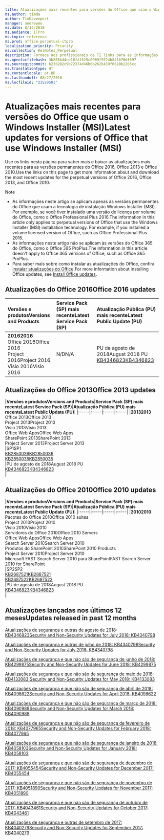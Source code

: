 ```yaml
---
title: Atualizações mais recentes para versões do Office que usam o Windows Installer (MSI)
ms.author: timda
author: TimDavenport
manager: andrewmo
ms.date: 8/14/2018
ms.audience: ITPro
ms.topic: reference
ms.prod: office-perpetual-itpro
localization_priority: Priority
ms.collection: RelNotes_Perpetual
description: Fornece aos profissionais de TI links para as informações de atualização mais recentes para as versões permanentes do Office 2016, Office 2013 e Office 2010
ms.openlocfilehash: 3b865b44cd18fdf825c0969f9724b841b70df697
ms.sourcegitcommit: b230282c9b72374d46b6b262b450f6618b2205cc
ms.translationtype: HT
ms.contentlocale: pt-BR
ms.lasthandoff: 08/27/2018
ms.locfileid: "23520503"
---
```

# <a name="latest-updates-for-versions-of-office-that-use-windows-installer-msi"></a><span data-ttu-id="2e264-103">Atualizações mais recentes para versões do Office que usam o Windows Installer (MSI)</span><span class="sxs-lookup"><span data-stu-id="2e264-103">Latest updates for versions of Office that use Windows Installer (MSI)</span></span>

<span data-ttu-id="2e264-104">Use os links nesta página para saber mais e baixar as atualizações mais recentes para as versões permanentes do Office 2016, Office 2013 e Office 2010.</span><span class="sxs-lookup"><span data-stu-id="2e264-104">Use the links on this page to get more information about and download the most recent updates for the perpetual versions of Office 2016, Office 2013, and Office 2010.</span></span>
  
 
> [!NOTE]
> - <span data-ttu-id="2e264-p101">As informações neste artigo se aplicam apenas às versões permanentes do Office que usam a tecnologia de instalação Windows Installer (MSI). Por exemplo, se você tiver instalado uma versão de licença por volume do Office, como o Office Professional Plus 2016.</span><span class="sxs-lookup"><span data-stu-id="2e264-p101">The information in this article only applies to perpetual versions of Office that use the Windows Installer (MSI) installation technology. For example, if you installed a volume licensed version of Office, such as Office Professional Plus 2016.</span></span>
> - <span data-ttu-id="2e264-107">As informações neste artigo não se aplicam às versões do Office 365 do Office, como o Office 365 ProPlus.</span><span class="sxs-lookup"><span data-stu-id="2e264-107">The information in this article doesn't apply to Office 365 versions of Office, such as Office 365 ProPlus.</span></span>
> - <span data-ttu-id="2e264-108">Para saber mais sobre como instalar as atualizações do Office, confira [Instalar atualizações do Office](https://support.office.com/article/2ab296f3-7f03-43a2-8e50-46de917611c5).</span><span class="sxs-lookup"><span data-stu-id="2e264-108">For more information about installing Office updates, see [Install Office updates](https://support.office.com/article/2ab296f3-7f03-43a2-8e50-46de917611c5).</span></span> 


## <a name="office-2016-updates"></a><span data-ttu-id="2e264-109">Atualizações do Office 2016</span><span class="sxs-lookup"><span data-stu-id="2e264-109">Office 2016 updates</span></span>

|<span data-ttu-id="2e264-110">**Versões e produtos**</span><span class="sxs-lookup"><span data-stu-id="2e264-110">**Versions and Products**</span></span>|<span data-ttu-id="2e264-111">**Service Pack (SP) mais recente**</span><span class="sxs-lookup"><span data-stu-id="2e264-111">**Latest Service Pack (SP)**</span></span>|<span data-ttu-id="2e264-112">**Atualização Pública (PU) mais recente**</span><span class="sxs-lookup"><span data-stu-id="2e264-112">**Latest Public Update (PU)**</span></span>|
|:-----|:-----|:-----|
|<span data-ttu-id="2e264-113">**2016**</span><span class="sxs-lookup"><span data-stu-id="2e264-113">**2016**</span></span> <br/> <span data-ttu-id="2e264-114">Office 2016</span><span class="sxs-lookup"><span data-stu-id="2e264-114">Office 2016</span></span>  <br/> <span data-ttu-id="2e264-115">Project 2016</span><span class="sxs-lookup"><span data-stu-id="2e264-115">Project 2016</span></span>  <br/> <span data-ttu-id="2e264-116">Visio 2016</span><span class="sxs-lookup"><span data-stu-id="2e264-116">Visio 2016</span></span>  <br/> |<span data-ttu-id="2e264-117">N/D</span><span class="sxs-lookup"><span data-stu-id="2e264-117">N/A</span></span>  <br/> |<span data-ttu-id="2e264-118">PU de agosto de 2018</span><span class="sxs-lookup"><span data-stu-id="2e264-118">August 2018 PU</span></span>  <br/> [<span data-ttu-id="2e264-119">KB4346823</span><span class="sxs-lookup"><span data-stu-id="2e264-119">KB4346823</span></span>](https://support.microsoft.com/en-us/help/4346823) <br/> |
   
## <a name="office-2013-updates"></a><span data-ttu-id="2e264-120">Atualizações do Office 2013</span><span class="sxs-lookup"><span data-stu-id="2e264-120">Office 2013 updates</span></span>

|<span data-ttu-id="2e264-121">**Versões e produtos**</span><span class="sxs-lookup"><span data-stu-id="2e264-121">**Versions and Products**</span></span>|<span data-ttu-id="2e264-122">**Service Pack (SP) mais recente**</span><span class="sxs-lookup"><span data-stu-id="2e264-122">**Latest Service Pack (SP)**</span></span>|<span data-ttu-id="2e264-123">**Atualização Pública (PU) mais recente**</span><span class="sxs-lookup"><span data-stu-id="2e264-123">**Latest Public Update (PU)**</span></span>|
|:-----|:-----|:-----|:-----|
|<span data-ttu-id="2e264-124">**2013**</span><span class="sxs-lookup"><span data-stu-id="2e264-124">**2013**</span></span> <br/> <span data-ttu-id="2e264-125">Office 2013</span><span class="sxs-lookup"><span data-stu-id="2e264-125">Office 2013</span></span>  <br/> <span data-ttu-id="2e264-126">Project 2013</span><span class="sxs-lookup"><span data-stu-id="2e264-126">Project 2013</span></span>  <br/> <span data-ttu-id="2e264-127">Visio 2013</span><span class="sxs-lookup"><span data-stu-id="2e264-127">Visio 2013</span></span>  <br/> <span data-ttu-id="2e264-128">Office Web Apps</span><span class="sxs-lookup"><span data-stu-id="2e264-128">Office Web Apps</span></span>  <br/> <span data-ttu-id="2e264-129">SharePoint 2013</span><span class="sxs-lookup"><span data-stu-id="2e264-129">SharePoint 2013</span></span>  <br/> <span data-ttu-id="2e264-130">Project Server 2013</span><span class="sxs-lookup"><span data-stu-id="2e264-130">Project Server 2013</span></span>  <br/> |<span data-ttu-id="2e264-131">SP1</span><span class="sxs-lookup"><span data-stu-id="2e264-131">SP1</span></span> <br/> [<span data-ttu-id="2e264-132">KB2850036</span><span class="sxs-lookup"><span data-stu-id="2e264-132">KB2850036</span></span>](https://support.microsoft.com/kb/2850036) <br/>[<span data-ttu-id="2e264-133">KB2850035</span><span class="sxs-lookup"><span data-stu-id="2e264-133">KB2850035</span></span>](https://support.microsoft.com/kb/2850035) <br/> |<span data-ttu-id="2e264-134">PU de agosto de 2018</span><span class="sxs-lookup"><span data-stu-id="2e264-134">August 2018 PU</span></span>  <br/> [<span data-ttu-id="2e264-135">KB4346823</span><span class="sxs-lookup"><span data-stu-id="2e264-135">KB4346823</span></span>](https://support.microsoft.com/en-us/help/4346823) <br/> |
   
## <a name="office-2010-updates"></a><span data-ttu-id="2e264-136">Atualizações do Office 2010</span><span class="sxs-lookup"><span data-stu-id="2e264-136">Office 2010 updates</span></span>

|<span data-ttu-id="2e264-137">**Versões e produtos**</span><span class="sxs-lookup"><span data-stu-id="2e264-137">**Versions and Products**</span></span>|<span data-ttu-id="2e264-138">**Service Pack (SP) mais recente**</span><span class="sxs-lookup"><span data-stu-id="2e264-138">**Latest Service Pack (SP)**</span></span>|<span data-ttu-id="2e264-139">**Atualização Pública (PU) mais recente**</span><span class="sxs-lookup"><span data-stu-id="2e264-139">**Latest Public Update (PU)**</span></span>|
|:-----|:-----|:-----|:-----|
|<span data-ttu-id="2e264-140">**2010**</span><span class="sxs-lookup"><span data-stu-id="2e264-140">**2010**</span></span> <br/> <span data-ttu-id="2e264-141">Pacotes do Office 2010</span><span class="sxs-lookup"><span data-stu-id="2e264-141">Office 2010 suites</span></span>  <br/> <span data-ttu-id="2e264-142">Project 2010</span><span class="sxs-lookup"><span data-stu-id="2e264-142">Project 2010</span></span>  <br/> <span data-ttu-id="2e264-143">Visio 2010</span><span class="sxs-lookup"><span data-stu-id="2e264-143">Visio 2010</span></span>  <br/> <span data-ttu-id="2e264-144">Servidores do Office 2010</span><span class="sxs-lookup"><span data-stu-id="2e264-144">Office 2010 Servers</span></span>  <br/> <span data-ttu-id="2e264-145">Office Web Apps</span><span class="sxs-lookup"><span data-stu-id="2e264-145">Office Web Apps</span></span>  <br/> <span data-ttu-id="2e264-146">Search Server 2010</span><span class="sxs-lookup"><span data-stu-id="2e264-146">Search Server 2010</span></span>  <br/> <span data-ttu-id="2e264-147">Produtos do SharePoint 2010</span><span class="sxs-lookup"><span data-stu-id="2e264-147">SharePoint 2010 Products</span></span>  <br/> <span data-ttu-id="2e264-148">Project Server 2010</span><span class="sxs-lookup"><span data-stu-id="2e264-148">Project Server 2010</span></span>  <br/> <span data-ttu-id="2e264-149">Microsoft FAST Search Server 2010 para SharePoint</span><span class="sxs-lookup"><span data-stu-id="2e264-149">FAST Search Server 2010 for SharePoint</span></span>  <br/> |<span data-ttu-id="2e264-150">SP2</span><span class="sxs-lookup"><span data-stu-id="2e264-150">SP2</span></span> <br/>[<span data-ttu-id="2e264-151">KB2687521</span><span class="sxs-lookup"><span data-stu-id="2e264-151">KB2687521</span></span>](https://support.microsoft.com/kb/2687521) <br/> [<span data-ttu-id="2e264-152">KB2687522</span><span class="sxs-lookup"><span data-stu-id="2e264-152">KB2687522</span></span>](https://support.microsoft.com/kb/2687522) <br/> |<span data-ttu-id="2e264-153">PU de agosto de 2018</span><span class="sxs-lookup"><span data-stu-id="2e264-153">August 2018 PU</span></span> <br/>[<span data-ttu-id="2e264-154">KB4346823</span><span class="sxs-lookup"><span data-stu-id="2e264-154">KB4346823</span></span>](https://support.microsoft.com/en-us/help/4346823) <br/>|
   

   
## <a name="updates-released-in-past-12-months"></a><span data-ttu-id="2e264-155">Atualizações lançadas nos últimos 12 meses</span><span class="sxs-lookup"><span data-stu-id="2e264-155">Updates released in past 12 months</span></span>

[<span data-ttu-id="2e264-156">Atualizações de segurança e outras de agosto de 2018: KB4346823</span><span class="sxs-lookup"><span data-stu-id="2e264-156">Security and Non-Security Updates for July 2018: KB4340798</span></span>](https://support.microsoft.com/help/4346823)   

[<span data-ttu-id="2e264-157">Atualizações de segurança e outras de julho de 2018: KB4340798</span><span class="sxs-lookup"><span data-stu-id="2e264-157">Security and Non-Security Updates for July 2018: KB4340798</span></span>](https://support.microsoft.com/help/4340798)   

[<span data-ttu-id="2e264-158">Atualizações de segurança e que não são de segurança de junho de 2018: KB4299875</span><span class="sxs-lookup"><span data-stu-id="2e264-158">Security and Non-Security Updates for June 2018: KB4299875</span></span>](https://support.microsoft.com/help/4299875)  

[<span data-ttu-id="2e264-159">Atualizações de segurança e que não são de segurança de maio de 2018: KB4133083 </span><span class="sxs-lookup"><span data-stu-id="2e264-159">Security and Non-Security Updates for May 2018: KB4133083 </span></span>](https://support.microsoft.com/en-us/help/4133083)
  
[<span data-ttu-id="2e264-160">Atualizações de segurança e que não são de segurança de abril de 2018: KB4098622</span><span class="sxs-lookup"><span data-stu-id="2e264-160">Security and Non-Security Updates for April 2018: KB4098622</span></span>](https://support.microsoft.com/en-us/help/4098622) 
  
[<span data-ttu-id="2e264-161">Atualizações de segurança e que não são de segurança de março de 2018: KB4090988</span><span class="sxs-lookup"><span data-stu-id="2e264-161">Security and Non-Security Updates for March 2018: KB4090988</span></span>](https://support.microsoft.com/en-us/help/4090988)  
  
[<span data-ttu-id="2e264-162">Atualizações de segurança e que não são de segurança de fevereiro de 2018: KB4077965</span><span class="sxs-lookup"><span data-stu-id="2e264-162">Security and Non-Security Updates for February 2018: KB4077965</span></span>](https://support.microsoft.com/help/4077965)  
  
[<span data-ttu-id="2e264-163">Atualizações de segurança e que não são de segurança de janeiro de 2018: KB4058103</span><span class="sxs-lookup"><span data-stu-id="2e264-163">Security and Non-Security Updates for January 2018: KB4058103</span></span>](https://support.microsoft.com/help/4058103)   
  
[<span data-ttu-id="2e264-164">Atualizações de segurança e que não são de segurança de dezembro de 2017: KB4055454</span><span class="sxs-lookup"><span data-stu-id="2e264-164">Security and Non-Security Updates for December 2017: KB4055454</span></span>](https://support.microsoft.com/help/4055454)   
  
[<span data-ttu-id="2e264-165">Atualizações de segurança e que não são de segurança de novembro de 2017: KB4051890</span><span class="sxs-lookup"><span data-stu-id="2e264-165">Security and Non-Security Updates for November 2017: KB4051890</span></span>](https://support.microsoft.com/help/4051890)   
  
[<span data-ttu-id="2e264-166">Atualizações de segurança e que não são de segurança de outubro de 2017: KB4043461</span><span class="sxs-lookup"><span data-stu-id="2e264-166">Security and Non-Security Updates for October 2017: KB4043461</span></span>](https://support.microsoft.com/help/4043461)   
  
[<span data-ttu-id="2e264-167">Atualizações de segurança e outras de setembro de 2017: KB4040279</span><span class="sxs-lookup"><span data-stu-id="2e264-167">Security and Non-Security Updates for September 2017: KB4040279</span></span>](https://support.microsoft.com/help/4040279)   

  

   
  

